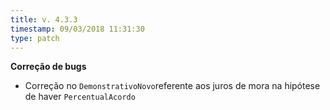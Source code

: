 ```yaml
---
title: v. 4.3.3
timestamp: 09/03/2018 11:31:30
type: patch
---
```


**Correção de bugs**
+ Correção no `DemonstrativoNovo`referente aos juros de mora na hipótese de haver `PercentualAcordo`